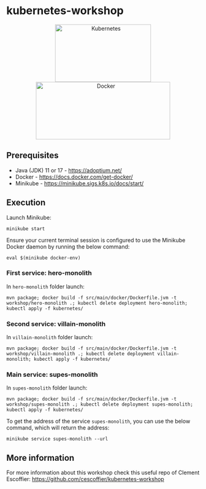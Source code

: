 # kubernetes-workshop

<div align=center>
  <img src="https://www.linuxadictos.com/wp-content/uploads/kubernetes-logo.jpg.webp" width="250" height="150" title="Kubernetes"/>
  <img src="https://upload.wikimedia.org/wikipedia/commons/thumb/4/4e/Docker_%28container_engine%29_logo.svg/1280px-Docker_%28container_engine%29_logo.svg.png" width="350" height="150" title="Docker"/>
</div>

## Prerequisites

* Java (JDK) 11 or 17 - https://adoptium.net/
* Docker - https://docs.docker.com/get-docker/
* Minikube - https://minikube.sigs.k8s.io/docs/start/

## Execution

Launch Minikube:
```
minikube start
```

Ensure your current terminal session is configured to use the Minikube Docker daemon by running the below command:
```
eval $(minikube docker-env)
```

### First service: hero-monolith

In `hero-monolith` folder launch:
```
mvn package; docker build -f src/main/docker/Dockerfile.jvm -t workshop/hero-monolith .; kubectl delete deployment hero-monolith; kubectl apply -f kubernetes/
```

### Second service: villain-monolith

In `villain-monolith` folder launch:
```
mvn package; docker build -f src/main/docker/Dockerfile.jvm -t workshop/villain-monolith .; kubectl delete deployment villain-monolith; kubectl apply -f kubernetes/
```

### Main service: supes-monolith

In `supes-monolith` folder launch:
```
mvn package; docker build -f src/main/docker/Dockerfile.jvm -t workshop/supes-monolith .; kubectl delete deployment supes-monolith; kubectl apply -f kubernetes/
```

To get the address of the service `supes-monolith`, you can use the below command, which will return the address:
```
minikube service supes-monolith --url
```

## More information
For more information about this workshop check this useful repo of Clement Escoffier:
https://github.com/cescoffier/kubernetes-workshop

